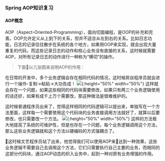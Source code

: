 ### Spring AOP知识复习

#### AOP概念
AOP（Aspect-Oriented-Programming），面向切面编程，是OOP的补充和完善。OOP允许定义从上到下的关系，但并不适合从左到右的关系。比如日志功能，日志的记录往往散步在系统的各个地方，如果用OOP来实现，就会出现大量重复的代码，而这些记录日志的动作和核心业务没有直接的关系，这时候就需要AOP，对所有记录日志的动作进行一种称为“横切”的操作。
> 下面以几张图来说明AOP的作用：

在日常的开发中，多个业务逻辑会存在相同代码的情况，这时候屌丝程序员就会进行一个操作-复制->粘贴->大功告成！
![](https://s1.ax1x.com/2018/03/28/9jVLDg.png){:height="50%" width="50%"}
这样就会存在一个问题，如果这些相同的代码块需要修改，如果只有两三个业务逻辑使用的话还好，如果有成千上万个需要改，那这种做法是很难维护的。

这时候普通程序员出来了，觉得这样相同的代码逻辑可以提出来，单独写在一个方法里面，这样每一个需要使用这个代码块的业务直接调用方法就好了，就算以后要修改，也只需要改一个方法。
![](https://s1.ax1x.com/2018/03/28/9jZmP1.png){:height="50%" width="50%"}
这样的方法极大地提高了系统的可维护性，但是也存在一个问题，每个业务逻辑调用这个方法，那么这些业务逻辑就和这个方法以硬编码的方式强耦合了。

这时候文艺程序员站了出来，他觉得我们可以使用AOP来达到一种效果，这些业务逻辑不需要自己去调用这个方法，它们只需要执行自己主要的业务，而相同的这部分代码块，通过AOP动态的织入业务中，起到一种对原有业务增强的作用。

